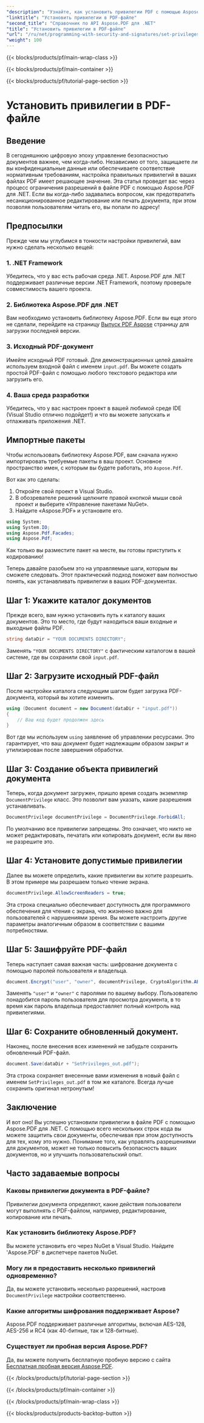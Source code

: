 ```yaml
---
"description": "Узнайте, как установить привилегии PDF с помощью Aspose.PDF для .NET с помощью этого пошагового руководства. Эффективно защитите свои документы."
"linktitle": "Установить привилегии в PDF-файле"
"second_title": "Справочник по API Aspose.PDF для .NET"
"title": "Установить привилегии в PDF-файле"
"url": "/ru/net/programming-with-security-and-signatures/set-privileges/"
"weight": 100
---
```


{{< blocks/products/pf/main-wrap-class >}}

{{< blocks/products/pf/main-container >}}

{{< blocks/products/pf/tutorial-page-section >}}

# Установить привилегии в PDF-файле

## Введение

В сегодняшнюю цифровую эпоху управление безопасностью документов важнее, чем когда-либо. Независимо от того, защищаете ли вы конфиденциальные данные или обеспечиваете соответствие нормативным требованиям, настройка правильных привилегий в ваших файлах PDF имеет решающее значение. Эта статья проведет вас через процесс ограничения разрешений в файле PDF с помощью Aspose.PDF для .NET. Если вы когда-либо задавались вопросом, как предотвратить несанкционированное редактирование или печать документа, при этом позволяя пользователям читать его, вы попали по адресу!

## Предпосылки

Прежде чем мы углубимся в тонкости настройки привилегий, вам нужно сделать несколько вещей:

### 1. .NET Framework

Убедитесь, что у вас есть рабочая среда .NET. Aspose.PDF для .NET поддерживает различные версии .NET Framework, поэтому проверьте совместимость вашего проекта.

### 2. Библиотека Aspose.PDF для .NET

Вам необходимо установить библиотеку Aspose.PDF. Если вы еще этого не сделали, перейдите на страницу [Выпуск PDF Aspose](https://releases.aspose.com/pdf/net/) страницу для загрузки последней версии.

### 3. Исходный PDF-документ

Имейте исходный PDF готовый. Для демонстрационных целей давайте используем входной файл с именем `input.pdf`. Вы можете создать простой PDF-файл с помощью любого текстового редактора или загрузить его.

### 4. Ваша среда разработки

Убедитесь, что у вас настроен проект в вашей любимой среде IDE (Visual Studio отлично подойдет!) и что вы можете запускать и отлаживать приложения .NET.

## Импортные пакеты

Чтобы использовать библиотеку Aspose.PDF, вам сначала нужно импортировать требуемые пакеты в ваш проект. Основное пространство имен, с которым вы будете работать, это `Aspose.Pdf`.

Вот как это сделать:

1. Откройте свой проект в Visual Studio.
2. В обозревателе решений щелкните правой кнопкой мыши свой проект и выберите «Управление пакетами NuGet».
3. Найдите «Aspose.PDF» и установите его.

```csharp
using System;
using System.IO;
using Aspose.Pdf.Facades;
using Aspose.Pdf;
```

Как только вы разместите пакет на месте, вы готовы приступить к кодированию!

Теперь давайте разобьем это на управляемые шаги, которым вы сможете следовать. Этот практический подход поможет вам полностью понять, как устанавливать привилегии в ваших PDF-документах.

## Шаг 1: Укажите каталог документов

Прежде всего, вам нужно установить путь к каталогу ваших документов. Это то место, где будут находиться ваши входные и выходные файлы PDF.

```csharp
string dataDir = "YOUR DOCUMENTS DIRECTORY";
```
Заменять `"YOUR DOCUMENTS DIRECTORY"` с фактическим каталогом в вашей системе, где вы сохранили свой `input.pdf`.

## Шаг 2: Загрузите исходный PDF-файл

После настройки каталога следующим шагом будет загрузка PDF-документа, который вы хотите изменить.

```csharp
using (Document document = new Document(dataDir + "input.pdf"))
{
    // Ваш код будет продолжен здесь
}
```
Вот где мы используем `using` заявление об управлении ресурсами. Это гарантирует, что ваш документ будет надлежащим образом закрыт и утилизирован после завершения обработки.

## Шаг 3: Создание объекта привилегий документа

Теперь, когда документ загружен, пришло время создать экземпляр `DocumentPrivilege` класс. Это позволит вам указать, какие разрешения устанавливать.

```csharp
DocumentPrivilege documentPrivilege = DocumentPrivilege.ForbidAll;
```
По умолчанию все привилегии запрещены. Это означает, что никто не может редактировать, печатать или копировать документ, если вы явно не разрешите это.

## Шаг 4: Установите допустимые привилегии

Далее вы можете определить, какие привилегии вы хотите разрешить. В этом примере мы разрешаем только чтение экрана.

```csharp
documentPrivilege.AllowScreenReaders = true;
```
Эта строка специально обеспечивает доступность для программного обеспечения для чтения с экрана, что жизненно важно для пользователей с нарушениями зрения. Вы можете настроить другие параметры аналогичным образом в соответствии с вашими потребностями.

## Шаг 5: Зашифруйте PDF-файл

Теперь наступает самая важная часть: шифрование документа с помощью паролей пользователя и владельца.

```csharp
document.Encrypt("user", "owner", documentPrivilege, CryptoAlgorithm.AESx128, false);
```
Заменять `"user"` и `"owner"` с паролями по вашему выбору. Пользователю понадобится пароль пользователя для просмотра документа, в то время как пароль владельца предоставляет полный контроль над привилегиями. 

## Шаг 6: Сохраните обновленный документ.

Наконец, после внесения всех изменений не забудьте сохранить обновленный PDF-файл.

```csharp
document.Save(dataDir + "SetPrivileges_out.pdf");
```
Эта строка сохраняет внесенные вами изменения в новый файл с именем `SetPrivileges_out.pdf` в том же каталоге. Всегда лучше сохранить оригинал нетронутым!

## Заключение

И вот оно! Вы успешно установили привилегии в файле PDF с помощью Aspose.PDF для .NET. С помощью всего нескольких строк кода вы можете защитить свои документы, обеспечивая при этом доступность для тех, кому это нужно. Понимание того, как управлять разрешениями для документов, может не только повысить безопасность ваших документов, но и улучшить пользовательский опыт. 

## Часто задаваемые вопросы

### Каковы привилегии документа в PDF-файле?  
Привилегии документа определяют, какие действия пользователи могут выполнять с PDF-файлом, например, редактирование, копирование или печать.

### Как установить библиотеку Aspose.PDF?  
Вы можете установить его через NuGet в Visual Studio. Найдите 'Aspose.PDF' в диспетчере пакетов NuGet.

### Могу ли я предоставить несколько привилегий одновременно?  
Да, вы можете установить несколько разрешений, настроив `DocumentPrivilege` настройки соответственно.

### Какие алгоритмы шифрования поддерживает Aspose?  
Aspose.PDF поддерживает различные алгоритмы, включая AES-128, AES-256 и RC4 (как 40-битные, так и 128-битные).

### Существует ли пробная версия Aspose.PDF?  
Да, вы можете получить бесплатную пробную версию с сайта [Бесплатная пробная версия Aspose PDF](https://releases.aspose.com/).

{{< /blocks/products/pf/tutorial-page-section >}}

{{< /blocks/products/pf/main-container >}}

{{< /blocks/products/pf/main-wrap-class >}}

{{< blocks/products/products-backtop-button >}}